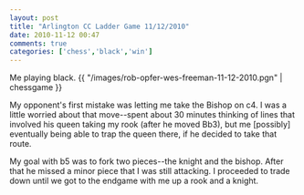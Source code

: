 ```yaml
---
layout: post
title: "Arlington CC Ladder Game 11/12/2010"
date: 2010-11-12 00:47
comments: true
categories: ['chess','black','win']
---
```

Me playing black. 
{{ "/images/rob-opfer-wes-freeman-11-12-2010.pgn" | chessgame }}
<!--more-->
My opponent's first mistake was letting me take the Bishop on c4.
I was a little worried about that move--spent about 30 minutes thinking of lines that 
involved his queen taking my rook (after he moved Bb3), but me [possibly] eventually
 being able to trap the queen there, if he decided to take that route. 

My goal with b5 was to fork two pieces--the knight and the bishop. After that he missed a minor piece that I was still attacking. I proceeded to trade down until we got to the endgame with me up a rook and a knight.
